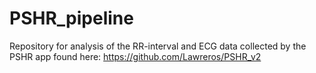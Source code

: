 # PSHR_pipeline

Repository for analysis of the RR-interval and ECG data collected by the PSHR app found here:
https://github.com/Lawreros/PSHR_v2